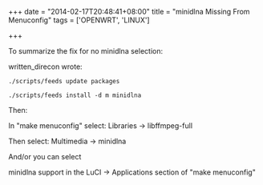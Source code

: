 +++
date = "2014-02-17T20:48:41+08:00"
title = "minidlna Missing From Menuconfig"
tags = ['OPENWRT', 'LINUX']

+++

To summarize the fix for no minidlna selection:

written_direcon wrote:

    ./scripts/feeds update packages

    ./scripts/feeds install -d m minidlna

<!--more-->

Then:

In "make menuconfig" select: Libraries -> libffmpeg-full

Then select: Multimedia -> minidlna

And/or you can select

minidlna support in the LuCI -> Applications section of "make menuconfig"
